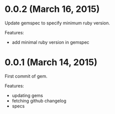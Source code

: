 # 0.0.2 (March 16, 2015)

Update gemspec to specify minimum ruby version.

Features:
* add minimal ruby version in gemspec

# 0.0.1 (March 14, 2015)

First commit of gem.

Features:
* updating gems
* fetching github changelog
* specs
